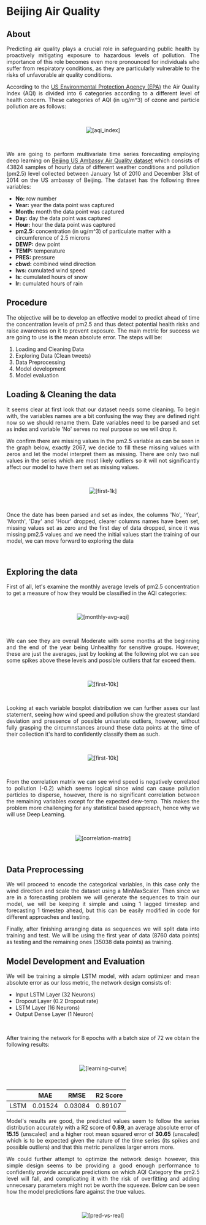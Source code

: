 # Beijing Air Quality
## About
<p align='justify'>Predicting air quality plays a crucial role in safeguarding public health by proactively mitigating exposure to hazardous levels of pollution. The importance of this role becomes even more pronounced for individuals who suffer from respiratory conditions, as they are particularly vulnerable to the risks of unfavorable air quality conditions.</p>

<p align='justify'>According to the <a href=https://www.airnow.gov/aqi/aqi-basics/>US Environmental Protection Agency (EPA)</a> the Air Quality Index (AQI) is divided into 6 categories according to a different level of health concern. These categories of AQI (in ug/m^3) of ozone and particle pollution are as follows:</p></br>

<p align="center">
  <img src="imgs/AQI_Index.jpg" alt="[aqi_index]">
</p></br>

<p align='justify'>We are going to perform multivariate time series forecasting employing deep learning on <a href=https://archive.ics.uci.edu/dataset/381/beijing+pm2+5+data>Beijing US Ambassy Air Quality dataset</a> which consists of 43824 samples of hourly data of different weather conditions and pollution (pm2.5) level collected between January 1st of 2010 and December 31st of 2014 on the US ambassy of Beijing. The dataset has the following three variables: </p>
<ul>
<li><b>No:</b> row number
<li><b>Year:</b> year the data point was captured
<li><b>Month:</b> month the data point was captured
<li><b>Day:</b> day the data point was captured
<li><b>Hour:</b> hour the data point was captured
<li><b>pm2.5:</b> concentration (in ug/m^3) of particulate matter with a circumference of 2.5 microns 
<li><b>DEWP:</b> dew point
<li><b>TEMP:</b> temperature
<li><b>PRES:</b> pressure
<li><b>cbwd:</b> combined wind direction
<li><b>Iws:</b> cumulated wind speed
<li><b>Is:</b> cumulated hours of snow
<li><b>Ir:</b> cumulated hours of rain
</ul>

## Procedure
<p align='justify'>The objective will be to develop an effective model to predict ahead of time the concentration levels of pm2.5 and thus detect potential health risks and raise awareness on it to prevent exposure. The main metric for success we are going to use is the mean absolute error.
The steps will be:
<ol>
<li>Loading and Cleaning Data
<li>Exploring Data (Clean tweets)
<li>Data Preprocessing
<li>Model development
<li>Model evaluation
</ol>
</p>

## Loading & Cleaning the data
<p align='justify'>It seems clear at first look that our dataset needs some cleaning. To begin with, the variables names are a bit confusing the way they are defined right now so we should rename them. Date variables need to be parsed and set as index and variable 'No' serves no real purpose so we will drop it.</p>

<p align='justify'>We confirm there are missing values in the pm2.5 variable as can be seen in the graph below, exactly 2067, we decide to fill these missing values with zeros and let the model interpret them as missing. There are only two null values in the series which are most likely outliers so it will not significantly affect our model to have them set as missing values.</p></br>

<p align="center">
  <img src="imgs/first-1k.png" alt="[first-1k]">
</p></br>

<p align='justify'>Once the date has been parsed and set as index, the columns 'No', 'Year', 'Month', 'Day' and 'Hour' dropped, clearer columns names have been set, missing values set as zero and the first day of data dropped, since it was missing pm2.5 values and we need the initial values start the training of our model, we can move forward to exploring the data</p></br>

## Exploring the data
<p align='justify'>First of all, let's examine the monthly average levels of pm2.5 concentration to get a measure of how they would be classified in the AQI categories:
</p></br>

<p align="center">
  <img src="imgs/monthly-avg-aqi.png" alt="[monthly-avg-aqi]">
</p></br>

<p align='justify'>We can see they are overall Moderate with some months at the beginning and the end of the year being Unhealthy for sensitive groups. However, these are just the averages, just by looking at the following plot we can see some spikes above these levels and possible outliers that far exceed them. 
</p></br>

<p align="center">
  <img src="imgs/first-10k.png" alt="[first-10k]">
</p></br>

<p align='justify'>Looking at each variable boxplot distribution we can further asses our last statement, seeing how wind speed and pollution show the greatest standard deviation and pressence of possible univariate outliers, however, without fully grasping the circumnstances around these data points at the time of their collection it's hard to confidently classify them as such.
</p></br>

<p align="center">
  <img src="imgs/boxplots.png" alt="[first-10k]">
</p></br>

<p align='justify'>From the correlation matrix we can see wind speed is negatively correlated to pollution (-0.2) which seems logical since wind can cause pollution particles to disperse, however, there is no significant correlation between the remaining variables except for the expected dew-temp. This makes the problem more challenging for any statistical based approach, hence why we will use Deep Learning.
</p></br>

<p align="center">
  <img src="imgs/correlation-matrix.png" alt="[correlation-matrix]">
</p></br>

## Data Preprocessing

<p align='justify'>We will proceed to encode the categorical variables, in this case only the wind direction and scale the dataset using a MinMaxScaler. Then since we are in a forecasting problem we will generate the sequences to train our model, we will be keeping it simple and using 1 lagged timestep and forecasting 1 timestep ahead, but this can be easily modified in code for different approaches and testing.</p>

<p align='justify'>Finally, after finishing arranging data as sequences we will split data into training and test. We will be using the first year of data (8760 data points) as testing and the remaining ones (35038 data points) as training.</p>

## Model Development and Evaluation

<p align='justify'>We will be training a simple LSTM model, with adam optimizer and mean absolute error as our loss metric, the network design consists of:
<ul>
<li>Input LSTM Layer (32 Neurons)
<li>Dropout Layer (0.2 Dropout rate)
<li>LSTM Layer (16 Neurons)
<li>Output Dense Layer (1 Neuron)
</ul>
</p></br>

<p align='justify'>After training the network for 8 epochs with a batch size of 72 we obtain the following results:</p></br>

<p align="center">
  <img src="imgs/learning-curve.png" alt="[learning-curve]">
</p></br>

<div align="center">

|  | MAE | RMSE | R2 Score |
|----------|----------|----------|----------|
| LSTM    | 0.01524  | 0.03084  | 0.89107  |

</div>

<p align='justify'>Model's results are good, the predicted values seem to follow the series distribution accurately with a R2 score of <b>0.89</b>, an average absolute error of <b>15.15</b> (unscaled) and a higher root mean squared error of <b>30.65</b> (unscaled) which is to be expected given the nature of the time series (its spikes and possible outliers) and that this metric penalizes larger errors more.</p>

<p align='justify'>We could further attempt to optimize the network design however, this simple design seems to be providing a good enough performance to confidently provide accurate predictions on which AQI Category the pm2.5 level will fall, and complicating it with the risk of overfitting and adding unnecesary parameters might not be worth the squeeze. Below can be seen how the model predictions fare against the true values.</p></br>

<p align="center">
  <img src="imgs/pred-vs-real.png" alt="[pred-vs-real]">
</p></br>
